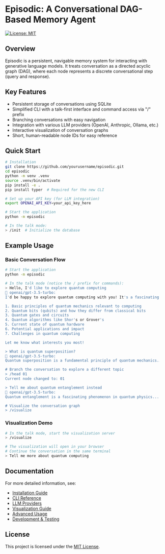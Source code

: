 # Episodic: A Conversational DAG-Based Memory Agent

[![License: MIT](https://img.shields.io/badge/License-MIT-blue.svg)](LICENSE)

## Overview

Episodic is a persistent, navigable memory system for interacting with generative language models. It treats conversation as a directed acyclic graph (DAG), where each node represents a discrete conversational step (query and response).

## Key Features

- Persistent storage of conversations using SQLite
- Simplified CLI with a talk-first interface and command access via "/" prefix
- Branching conversations with easy navigation
- Integration with various LLM providers (OpenAI, Anthropic, Ollama, etc.)
- Interactive visualization of conversation graphs
- Short, human-readable node IDs for easy reference

## Quick Start

```bash
# Installation
git clone https://github.com/yourusername/episodic.git
cd episodic
python -m venv .venv
source .venv/bin/activate
pip install -e .
pip install typer  # Required for the new CLI

# Set up your API key (for LLM integration)
export OPENAI_API_KEY=your_api_key_here

# Start the application
python -m episodic

# In the talk mode:
> /init  # Initialize the database
```

## Example Usage

### Basic Conversation Flow

```bash
# Start the application
python -m episodic

# In the talk mode (notice the / prefix for commands):
> Hello, I'd like to explore quantum computing
🤖 openai/gpt-3.5-turbo:
I'd be happy to explore quantum computing with you! It's a fascinating field that combines physics, computer science, and mathematics. What specific aspects of quantum computing would you like to learn about? For example, we could discuss:

1. Basic principles of quantum mechanics relevant to computing
2. Quantum bits (qubits) and how they differ from classical bits
3. Quantum gates and circuits
4. Quantum algorithms like Shor's or Grover's
5. Current state of quantum hardware
6. Potential applications and impact
7. Challenges in quantum computing

Let me know what interests you most!

> What is quantum superposition?
🤖 openai/gpt-3.5-turbo:
Quantum superposition is a fundamental principle of quantum mechanics...

# Branch the conversation to explore a different topic
> /head 01
Current node changed to: 01

> Tell me about quantum entanglement instead
🤖 openai/gpt-3.5-turbo:
Quantum entanglement is a fascinating phenomenon in quantum physics...

# Visualize the conversation graph
> /visualize
```

### Visualization Demo

```bash
# In the talk mode, start the visualization server
> /visualize

# The visualization will open in your browser
# Continue the conversation in the same terminal
> Tell me more about quantum computing
```

## Documentation

For more detailed information, see:

- [Installation Guide](docs/Installation.md)
- [CLI Reference](docs/CLIReference.md)
- [LLM Providers](docs/LLMProviders.md)
- [Visualization Guide](docs/Visualization.md)
- [Advanced Usage](docs/AdvancedUsage.md)
- [Development & Testing](docs/Development.md)

## License

This project is licensed under the [MIT License](LICENSE).
